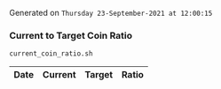 Generated on `Thursday 23-September-2021 at 12:00:15`

### Current to Target Coin Ratio
`current_coin_ratio.sh`

Date|Current|Target|Ratio
---|---|---|---
